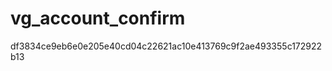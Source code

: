vg_account_confirm
==================
df3834ce9eb6e0e205e40cd04c22621ac10e413769c9f2ae493355c172922b13

